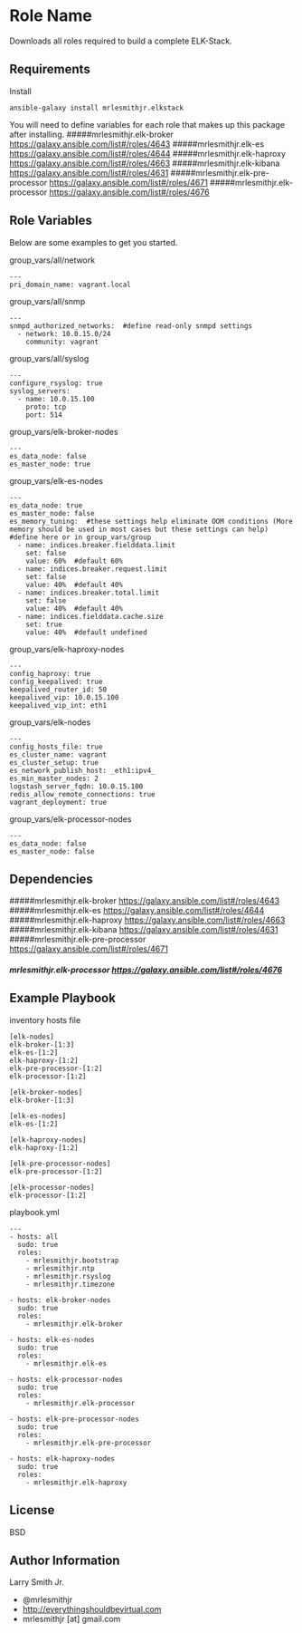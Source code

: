 Role Name
=========

Downloads all roles required to build a complete ELK-Stack.

Requirements
------------

Install
````
ansible-galaxy install mrlesmithjr.elkstack
````

You will need to define variables for each role that makes up this package after installing.
#####mrlesmithjr.elk-broker https://galaxy.ansible.com/list#/roles/4643
#####mrlesmithjr.elk-es https://galaxy.ansible.com/list#/roles/4644
#####mrlesmithjr.elk-haproxy https://galaxy.ansible.com/list#/roles/4663
#####mrlesmithjr.elk-kibana https://galaxy.ansible.com/list#/roles/4631
#####mrlesmithjr.elk-pre-processor https://galaxy.ansible.com/list#/roles/4671
#####mrlesmithjr.elk-processor https://galaxy.ansible.com/list#/roles/4676

Role Variables
--------------

Below are some examples to get you started.

group_vars/all/network
````
---
pri_domain_name: vagrant.local
````
group_vars/all/snmp
````
---
snmpd_authorized_networks:  #define read-only snmpd settings
  - network: 10.0.15.0/24
    community: vagrant
````
group_vars/all/syslog
````
---
configure_rsyslog: true
syslog_servers:
  - name: 10.0.15.100
    proto: tcp
    port: 514
````
group_vars/elk-broker-nodes
````
---
es_data_node: false
es_master_node: true
````
group_vars/elk-es-nodes
````
---
es_data_node: true
es_master_node: false
es_memory_tuning:  #these settings help eliminate OOM conditions (More memory should be used in most cases but these settings can help) #define here or in group_vars/group
  - name: indices.breaker.fielddata.limit
    set: false
    value: 60%  #default 60%
  - name: indices.breaker.request.limit
    set: false
    value: 40%  #default 40%
  - name: indices.breaker.total.limit
    set: false
    value: 40%  #default 40%
  - name: indices.fielddata.cache.size
    set: true
    value: 40%  #default undefined
````
group_vars/elk-haproxy-nodes
````
---
config_haproxy: true
config_keepalived: true
keepalived_router_id: 50
keepalived_vip: 10.0.15.100
keepalived_vip_int: eth1
````
group_vars/elk-nodes
````
---
config_hosts_file: true
es_cluster_name: vagrant
es_cluster_setup: true
es_network_publish_host: _eth1:ipv4_
es_min_master_nodes: 2
logstash_server_fqdn: 10.0.15.100
redis_allow_remote_connections: true
vagrant_deployment: true
````
group_vars/elk-processor-nodes
````
---
es_data_node: false
es_master_node: false
````

Dependencies
------------

#####mrlesmithjr.elk-broker https://galaxy.ansible.com/list#/roles/4643
#####mrlesmithjr.elk-es https://galaxy.ansible.com/list#/roles/4644
#####mrlesmithjr.elk-haproxy https://galaxy.ansible.com/list#/roles/4663
#####mrlesmithjr.elk-kibana https://galaxy.ansible.com/list#/roles/4631
#####mrlesmithjr.elk-pre-processor https://galaxy.ansible.com/list#/roles/4671
##### mrlesmithjr.elk-processor https://galaxy.ansible.com/list#/roles/4676

Example Playbook
----------------

inventory hosts file
````
[elk-nodes]
elk-broker-[1:3]
elk-es-[1:2]
elk-haproxy-[1:2]
elk-pre-processor-[1:2]
elk-processor-[1:2]

[elk-broker-nodes]
elk-broker-[1:3]

[elk-es-nodes]
elk-es-[1:2]

[elk-haproxy-nodes]
elk-haproxy-[1:2]

[elk-pre-processor-nodes]
elk-pre-processor-[1:2]

[elk-processor-nodes]
elk-processor-[1:2]
````
playbook.yml
````
---
- hosts: all
  sudo: true
  roles:
    - mrlesmithjr.bootstrap
    - mrlesmithjr.ntp
    - mrlesmithjr.rsyslog
    - mrlesmithjr.timezone

- hosts: elk-broker-nodes
  sudo: true
  roles:
    - mrlesmithjr.elk-broker

- hosts: elk-es-nodes
  sudo: true
  roles:
    - mrlesmithjr.elk-es

- hosts: elk-processor-nodes
  sudo: true
  roles:
    - mrlesmithjr.elk-processor

- hosts: elk-pre-processor-nodes
  sudo: true
  roles:
    - mrlesmithjr.elk-pre-processor

- hosts: elk-haproxy-nodes
  sudo: true
  roles:
    - mrlesmithjr.elk-haproxy
````

License
-------

BSD

Author Information
------------------

Larry Smith Jr.
- @mrlesmithjr
- http://everythingshouldbevirtual.com
- mrlesmithjr [at] gmail.com
